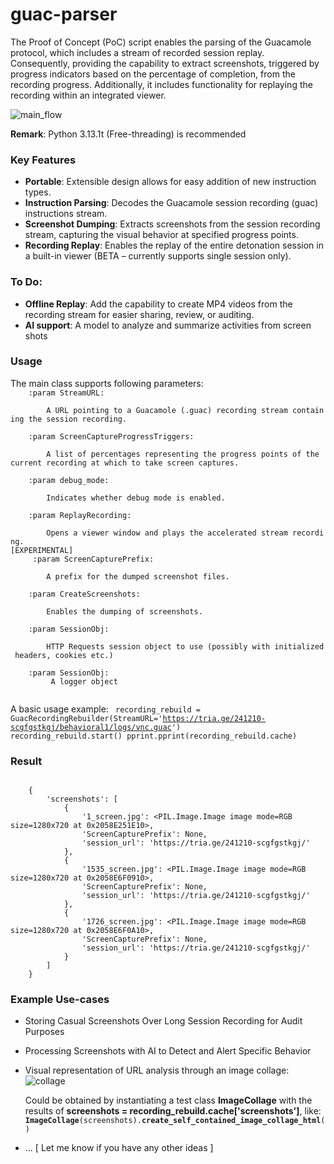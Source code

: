 # guac-parser

The Proof of Concept (PoC) script enables the parsing of the Guacamole protocol, which includes a stream of recorded session replay. Consequently, providing the capability to extract screenshots, triggered by progress indicators based on the percentage of completion, from the recording progress. Additionally, it includes functionality for replaying the recording within an integrated viewer.

![main_flow](https://github.com/user-attachments/assets/68a175e8-14bb-4c01-b85d-797a9723d00f)

**Remark**: Python 3.13.1t (Free-threading) is recommended

### Key Features
- **Portable**: Extensible design allows for easy addition of new instruction types.
- **Instruction Parsing**: Decodes the Guacamole session recording (guac) instructions stream.
- **Screenshot Dumping**: Extracts screenshots from the session recording stream, capturing the visual behavior at specified progress points.
- **Recording Replay**: Enables the replay of the entire detonation session in a built-in viewer (BETA – currently supports single session only).

### To Do:
- **Offline Replay**: Add the capability to create MP4 videos from the recording stream for easier sharing, review, or auditing.
- **AI support**: A model to analyze and summarize activities from screen shots


### Usage
The main class supports following parameters:
<code>
&nbsp;&nbsp;&nbsp;&nbsp;:param&nbsp;StreamURL:<br>
&nbsp;&nbsp;&nbsp;&nbsp;&nbsp;&nbsp;&nbsp;&nbsp;A&nbsp;URL&nbsp;pointing&nbsp;to&nbsp;a&nbsp;Guacamole&nbsp;(.guac)&nbsp;recording&nbsp;stream&nbsp;containing&nbsp;the&nbsp;session&nbsp;recording.<br>
&nbsp;&nbsp;&nbsp;&nbsp;:param&nbsp;ScreenCaptureProgressTriggers:<br>
&nbsp;&nbsp;&nbsp;&nbsp;&nbsp;&nbsp;&nbsp;&nbsp;A&nbsp;list&nbsp;of&nbsp;percentages&nbsp;representing&nbsp;the&nbsp;progress&nbsp;points&nbsp;of&nbsp;the&nbsp;current&nbsp;recording&nbsp;at&nbsp;which&nbsp;to&nbsp;take&nbsp;screen&nbsp;captures.<br>
&nbsp;&nbsp;&nbsp;&nbsp;:param&nbsp;debug_mode:<br>
&nbsp;&nbsp;&nbsp;&nbsp;&nbsp;&nbsp;&nbsp;&nbsp;Indicates&nbsp;whether&nbsp;debug&nbsp;mode&nbsp;is&nbsp;enabled.<br>
&nbsp;&nbsp;&nbsp;&nbsp;:param&nbsp;ReplayRecording:<br>
&nbsp;&nbsp;&nbsp;&nbsp;&nbsp;&nbsp;&nbsp;&nbsp;Opens&nbsp;a&nbsp;viewer&nbsp;window&nbsp;and&nbsp;plays&nbsp;the&nbsp;accelerated&nbsp;stream&nbsp;recording. [EXPERIMENTAL]<br>
&nbsp;&nbsp;&nbsp;&nbsp;:param&nbsp;ScreenCapturePrefix:<br>
&nbsp;&nbsp;&nbsp;&nbsp;&nbsp;&nbsp;&nbsp;&nbsp;A&nbsp;prefix&nbsp;for&nbsp;the&nbsp;dumped&nbsp;screenshot&nbsp;files.<br>
&nbsp;&nbsp;&nbsp;&nbsp;:param&nbsp;CreateScreenshots:<br>
&nbsp;&nbsp;&nbsp;&nbsp;&nbsp;&nbsp;&nbsp;&nbsp;Enables&nbsp;the&nbsp;dumping&nbsp;of&nbsp;screenshots.<br>
&nbsp;&nbsp;&nbsp;&nbsp;:param&nbsp;SessionObj:<br>
&nbsp;&nbsp;&nbsp;&nbsp;&nbsp;&nbsp;&nbsp;&nbsp;HTTP&nbsp;Requests&nbsp;session&nbsp;object&nbsp;to&nbsp;use&nbsp;(possibly&nbsp;with&nbsp;initialized&nbsp;headers,&nbsp;cookies&nbsp;etc.)<br>
&nbsp;&nbsp;&nbsp;&nbsp;:param&nbsp;SessionObj:<br>
&nbsp;&nbsp;&nbsp;&nbsp;&nbsp;&nbsp;&nbsp;&nbsp;A&nbsp;logger&nbsp;object<br>
</code>

A basic usage example:
<code>
recording_rebuild = GuacRecordingRebuilder(StreamURL='https://tria.ge/241210-scgfgstkgj/behavioral1/logs/vnc.guac')
recording_rebuild.start()
pprint.pprint(recording_rebuild.cache)
</code>

### Result

<code>
&nbsp;&nbsp;&nbsp;&nbsp;{
&nbsp;&nbsp;&nbsp;&nbsp;&nbsp;&nbsp;&nbsp;&nbsp;'screenshots': [
&nbsp;&nbsp;&nbsp;&nbsp;&nbsp;&nbsp;&nbsp;&nbsp;&nbsp;&nbsp;&nbsp;&nbsp;{
&nbsp;&nbsp;&nbsp;&nbsp;&nbsp;&nbsp;&nbsp;&nbsp;&nbsp;&nbsp;&nbsp;&nbsp;&nbsp;&nbsp;&nbsp;&nbsp;'1_screen.jpg': &lt;PIL.Image.Image image mode=RGB size=1280x720 at 0x2058E251E10&gt;,
&nbsp;&nbsp;&nbsp;&nbsp;&nbsp;&nbsp;&nbsp;&nbsp;&nbsp;&nbsp;&nbsp;&nbsp;&nbsp;&nbsp;&nbsp;&nbsp;'ScreenCapturePrefix': None,
&nbsp;&nbsp;&nbsp;&nbsp;&nbsp;&nbsp;&nbsp;&nbsp;&nbsp;&nbsp;&nbsp;&nbsp;&nbsp;&nbsp;&nbsp;&nbsp;'session_url': 'https://tria.ge/241210-scgfgstkgj/'
&nbsp;&nbsp;&nbsp;&nbsp;&nbsp;&nbsp;&nbsp;&nbsp;&nbsp;&nbsp;&nbsp;&nbsp;},
&nbsp;&nbsp;&nbsp;&nbsp;&nbsp;&nbsp;&nbsp;&nbsp;&nbsp;&nbsp;&nbsp;&nbsp;{
&nbsp;&nbsp;&nbsp;&nbsp;&nbsp;&nbsp;&nbsp;&nbsp;&nbsp;&nbsp;&nbsp;&nbsp;&nbsp;&nbsp;&nbsp;&nbsp;'1535_screen.jpg': &lt;PIL.Image.Image image mode=RGB size=1280x720 at 0x2058E6F0910&gt;,
&nbsp;&nbsp;&nbsp;&nbsp;&nbsp;&nbsp;&nbsp;&nbsp;&nbsp;&nbsp;&nbsp;&nbsp;&nbsp;&nbsp;&nbsp;&nbsp;'ScreenCapturePrefix': None,
&nbsp;&nbsp;&nbsp;&nbsp;&nbsp;&nbsp;&nbsp;&nbsp;&nbsp;&nbsp;&nbsp;&nbsp;&nbsp;&nbsp;&nbsp;&nbsp;'session_url': 'https://tria.ge/241210-scgfgstkgj/'
&nbsp;&nbsp;&nbsp;&nbsp;&nbsp;&nbsp;&nbsp;&nbsp;&nbsp;&nbsp;&nbsp;&nbsp;},
&nbsp;&nbsp;&nbsp;&nbsp;&nbsp;&nbsp;&nbsp;&nbsp;&nbsp;&nbsp;&nbsp;&nbsp;{
&nbsp;&nbsp;&nbsp;&nbsp;&nbsp;&nbsp;&nbsp;&nbsp;&nbsp;&nbsp;&nbsp;&nbsp;&nbsp;&nbsp;&nbsp;&nbsp;'1726_screen.jpg': &lt;PIL.Image.Image image mode=RGB size=1280x720 at 0x2058E6F0A10&gt;,
&nbsp;&nbsp;&nbsp;&nbsp;&nbsp;&nbsp;&nbsp;&nbsp;&nbsp;&nbsp;&nbsp;&nbsp;&nbsp;&nbsp;&nbsp;&nbsp;'ScreenCapturePrefix': None,
&nbsp;&nbsp;&nbsp;&nbsp;&nbsp;&nbsp;&nbsp;&nbsp;&nbsp;&nbsp;&nbsp;&nbsp;&nbsp;&nbsp;&nbsp;&nbsp;'session_url': 'https://tria.ge/241210-scgfgstkgj/'
&nbsp;&nbsp;&nbsp;&nbsp;&nbsp;&nbsp;&nbsp;&nbsp;&nbsp;&nbsp;&nbsp;&nbsp;}
&nbsp;&nbsp;&nbsp;&nbsp;&nbsp;&nbsp;&nbsp;&nbsp;]
&nbsp;&nbsp;&nbsp;&nbsp;}
</code>

### Example Use-cases

- Storing Casual Screenshots Over Long Session Recording for Audit Purposes
- Processing Screenshots with AI to Detect and Alert Specific Behavior
- Visual representation of URL analysis through an image collage:
![collage](https://github.com/user-attachments/assets/213b14ba-f4a0-4f7f-94a4-871f2b8882af)

  Could be obtained by instantiating a test class **ImageCollage** with the results of **screenshots = recording_rebuild.cache['screenshots']**, like:
  <code>**ImageCollage**(screenshots).**create_self_contained_image_collage_html**()</code>

- ... [ Let me know if you have any other ideas ]